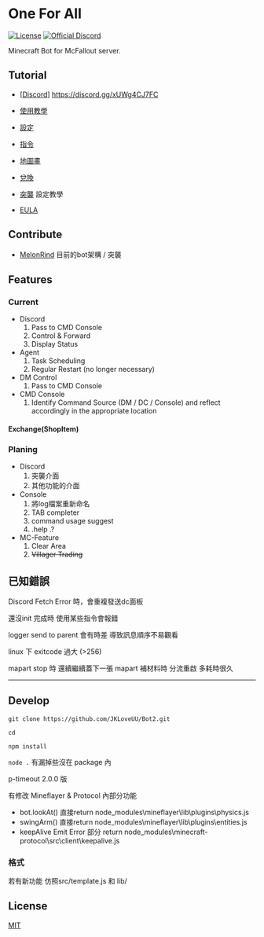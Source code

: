 # One For All 
[![License](https://img.shields.io/github/license/PKUFlyingPig/cs-self-learning)](https://github.com/JKLoveUU/One-For-All-Minecraft-Bot/blob/main/LICENSE)
[![Official Discord](https://img.shields.io/static/v1.svg?label=OFFICIAL&message=DISCORD&color=blue&logo=discord&style=for-the-badge)](https://discord.gg/xUWg4CJ7FC)

Minecraft Bot for McFallout server.

## Tutorial
- [[Discord](https://discord.gg/xUWg4CJ7FC)] https://discord.gg/xUWg4CJ7FC 
- [使用教學](docs/zh_tw/usage.md)
- [設定](docs/zh_tw/setting.md)
- [指令](docs/zh_tw/commands.md)
- [地圖畫](docs/zh_tw/Mapart.md)
- [兌換](docs/zh_tw/CraftAndExchange.md)

- [突襲](docs/zh_tw/setting.md) 設定教學
- [EULA](docs/zh_tw/eula.md)

## Contribute
- [MelonRind](https://github.com/aMelonRind) 目前的bot架構 / 突襲 

## Features
### Current
* Discord
    1. Pass to CMD Console
    2. Control & Forward
    3. Display Status
* Agent
    1. Task Scheduling
    2. Regular Restart (no longer necessary)
* DM Control
    1. Pass to CMD Console
* CMD Console
    1. Identify Command Source (DM / DC / Console)
    and reflect accordingly in the appropriate location
#### Exchange(ShopItem) 

### Planing
* Discord
    1. 突襲介面
    2. 其他功能的介面
* Console
    1. 將log檔案重新命名
    2. TAB completer
    3. command usage suggest
    4. .help .?
* MC-Feature
    1. Clear Area
    2. ~~Villager Trading~~
## 已知錯誤
Discord Fetch Error 時，會重複發送dc面板

還沒init 完成時 使用某些指令會報錯

logger send to parent 會有時差 導致訊息順序不易觀看

linux 下  exitcode 過大 (>256) 

mapart stop 時 還續繼續蓋下一張 
mapart 補材料時 分流重啟 多耗時很久

--- 
## Develop

`git clone https://github.com/JKLoveUU/Bot2.git`

`cd `

`npm install`

`node .`
有漏掉些沒在 package 內 

p-timeout 2.0.0 版

有修改 Mineflayer & Protocol 內部分功能

- bot.lookAt() 直接return
    node_modules\mineflayer\lib\plugins\physics.js
- swingArm() 直接return
    node_modules\mineflayer\lib\plugins\entities.js
- keepAlive Emit Error 部分 return
    node_modules\minecraft-protocol\src\client\keepalive.js

### 格式
若有新功能 仿照src/template.js 和 lib/


## License
[MIT](/LICENSE)